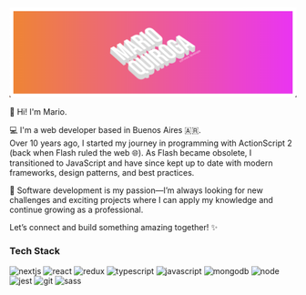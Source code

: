 ![screenshot](/banner.png?raw=true)

👋 Hi! I'm Mario.

💻 I'm a web developer based in Buenos Aires 🇦🇷.<br>Over 10 years ago, I started my journey in programming with ActionScript 2 (back when Flash ruled the web 🌐). As Flash became obsolete, I transitioned to JavaScript and have since kept up to date with modern frameworks, design patterns, and best practices.

🚀 Software development is my passion—I’m always looking for new challenges and exciting projects where I can apply my knowledge and continue growing as a professional.

Let’s connect and build something amazing together! ✨

### Tech Stack

![nextjs](https://img.shields.io/badge/nextjs-grey?style=for-the-badge&logo=next.js)
![react](https://img.shields.io/badge/react-grey?style=for-the-badge&logo=react)
![redux](https://img.shields.io/badge/redux-grey?style=for-the-badge&logo=redux)
![typescript](https://img.shields.io/badge/typescript-grey?style=for-the-badge&logo=typescript)
![javascript](https://img.shields.io/badge/javascript-grey?style=for-the-badge&logo=javascript)
![mongodb](https://img.shields.io/badge/mongodb-grey?style=for-the-badge&logo=mongodb)
![node](https://img.shields.io/badge/node-grey?style=for-the-badge&logo=node.js)
![jest](https://img.shields.io/badge/jest-grey?style=for-the-badge&logo=jest)
![git](https://img.shields.io/badge/git-grey?style=for-the-badge&logo=git)
![sass](https://img.shields.io/badge/sass-grey?style=for-the-badge&logo=sass)
